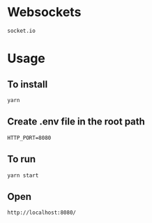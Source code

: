# Websockets

```
socket.io
```

# Usage

## To install

```
yarn
```

## Create .env file in the root path

```
HTTP_PORT=8080
```

## To run

```
yarn start
```

## Open

```
http://localhost:8080/
```
